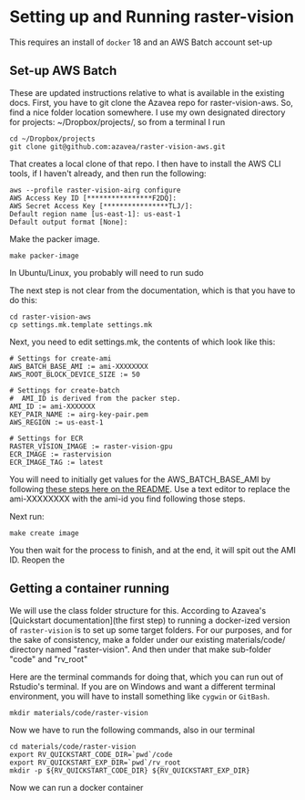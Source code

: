 # Setting up and Running raster-vision

This requires an install of `docker` 18 and an AWS Batch account set-up

## Set-up AWS Batch

These are updated instructions relative to what is available in the existing docs. First, you have to git clone the Azavea repo for raster-vision-aws. So, find a nice folder location somewhere.  I use my own designated directory for projects: ~/Dropbox/projects/, so from a terminal I run 

```
cd ~/Dropbox/projects
git clone git@github.com:azavea/raster-vision-aws.git
```

That creates a local clone of that repo.  I then have to install the AWS CLI tools, if I haven't already, and then run the following:

```
aws --profile raster-vision-airg configure
AWS Access Key ID [****************F2DQ]:
AWS Secret Access Key [****************TLJ/]:
Default region name [us-east-1]: us-east-1
Default output format [None]:
```

Make the packer image.
```
make packer-image
```

In Ubuntu/Linux, you probably will need to run sudo


The next step is not clear from the documentation, which is that you have to do this:
```
cd raster-vision-aws
cp settings.mk.template settings.mk
```

Next, you need to edit settings.mk, the contents of which look like this:

```
# Settings for create-ami
AWS_BATCH_BASE_AMI := ami-XXXXXXXX
AWS_ROOT_BLOCK_DEVICE_SIZE := 50

# Settings for create-batch
#  AMI_ID is derived from the packer step.
AMI_ID := ami-XXXXXXX
KEY_PAIR_NAME := airg-key-pair.pem
AWS_REGION := us-east-1

# Settings for ECR
RASTER_VISION_IMAGE := raster-vision-gpu
ECR_IMAGE := rastervision
ECR_IMAGE_TAG := latest
```

You will need to initially get values for the AWS_BATCH_BASE_AMI by following [these steps here on the README](https://github.com/azavea/raster-vision-aws#find-the-base-ami). Use a text editor to replace the ami-XXXXXXXX with the ami-id you find following those steps. 

Next run: 

```
make create image
```

You then wait for the process to finish, and at the end, it will spit out the AMI ID. Reopen the 

## Getting a container running

We will use the class folder structure for this. According to Azavea's [Quickstart documentation](the first step) to running a docker-ized version of `raster-vision` is to set up some target folders. For our purposes, and for the sake of consistency, make a folder under our existing  materials/code/ directory named "raster-vision". And then under that make sub-folder "code" and "rv_root"

Here are the terminal commands for doing that, which you can run out of Rstudio's terminal. If you are on Windows and want a different terminal environment, you will have to install something like `cygwin` or `GitBash`.  

```
mkdir materials/code/raster-vision

```

Now we have to run the following commands, also in our terminal
```
cd materials/code/raster-vision
export RV_QUICKSTART_CODE_DIR=`pwd`/code
export RV_QUICKSTART_EXP_DIR=`pwd`/rv_root
mkdir -p ${RV_QUICKSTART_CODE_DIR} ${RV_QUICKSTART_EXP_DIR}
```

Now we can run a docker container
